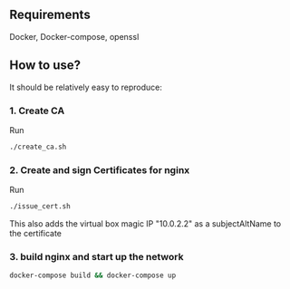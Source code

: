 
## Requirements

Docker, Docker-compose, openssl

## How to use?

It should be relatively easy to reproduce:

### 1. Create CA
Run 
```sh
./create_ca.sh
```

### 2. Create and sign Certificates for nginx
Run 
```sh
./issue_cert.sh
```
This also adds the virtual box magic IP "10.0.2.2" as a subjectAltName to the certificate

### 3. build nginx and start up the network
```sh
docker-compose build && docker-compose up
```
